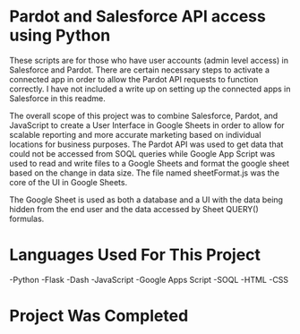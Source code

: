 # Pardot and Salesforce API access using Python
 These scripts are for those who have user accounts (admin level access) in Salesforce and Pardot. There are certain necessary steps to activate a connected app in order to allow the Pardot API requests to function correctly. I have not included a write up on setting up the connected apps in Salesforce in this readme. 

 The overall scope of this project was to combine Salesforce, Pardot, and JavaScript to create a User Interface in Google Sheets in order to allow for scalable reporting and more accurate marketing based on individual locations for business purposes. The Pardot API was used to get data that could not be accessed from SOQL queries while Google App Script was used to read and write files to a Google Sheets and format the google sheet based on the change in data size. The file named sheetFormat.js was the core of the UI in Google Sheets. 

 The Google Sheet is used as both a database and a UI with the data being hidden from the end user and the data accessed by Sheet QUERY() formulas.

# Languages Used For This Project
-Python
-Flask
-Dash
-JavaScript
-Google Apps Script
-SOQL
-HTML
-CSS
 
# Project Was Completed 

